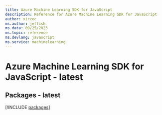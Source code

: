 ```yaml
---
title: Azure Machine Learning SDK for JavaScript
description: Reference for Azure Machine Learning SDK for JavaScript
author: xirzec
ms.author: jeffish
ms.data: 09/25/2023
ms.topic: reference
ms.devlang: javascript
ms.service: machinelearning
---
```

# Azure Machine Learning SDK for JavaScript - latest
## Packages - latest
[!INCLUDE [packages](machine-learning-index.md)]
